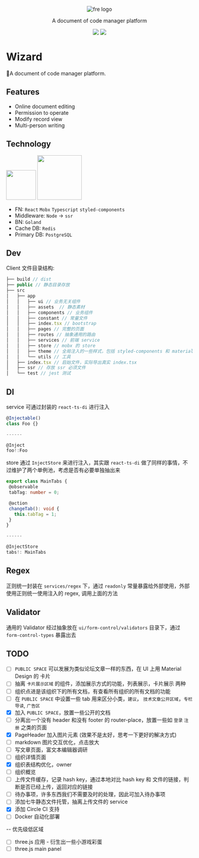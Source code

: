 <div>
  <p align="center"><img src="https://github.com/wizaaard/wizard/blob/master/client/src/app/assets/static/wizard-card-variant.png" alt="fre logo"></p>
</div>
<p align="center">A document of code manager platform</p>
<p align="center">
  <img src="https://img.shields.io/github/license/flat-dev-ti/Flat.svg?style=flat-square">
  <img src="https://img.shields.io/badge/TypeScript-3.2-blue.svg?style=flat-square">
</p>

# Wizard

🍳A document of code manager platform.

## Features

- Online document editing
- Permission to operate
- Modify record view
- Multi-person writing

## Technology

<div>
  <img src="https://github.com/wizaaard/wizard/blob/master/doc/react.png" height="80">
  <img src="https://github.com/wizaaard/wizard/blob/master/doc/golang.png" height="120">
</div>

- FN: `React` `Mobx` `Typescript` `styled-components`
- Middleware: `Node` -> `ssr`
- BN: `Goland`
- Cache DB: `Redis`
- Primary DB: `PostgreSQL`

## Dev

Client 文件目录结构:

```js
├── build // dist
├── public // 静态目录存放
├── src
│   ├── app
│   │   ├── ui // 业务无关组件
│   │   ├── assets  // 静态素材
│   │   ├── components // 业务组件
│   │   ├── constant // 常量文件
│   │   ├── index.tsx // bootstrap
│   │   ├── pages // 完整的页面
│   │   ├── routes // 抽象通用的路由
│   │   ├── services // 前端 service
│   │   ├── store // mobx 的 store
│   │   ├── theme // 全局注入的一些样式，包括 styled-components 和 material-design
│   │   └── utils // 工具
│   ├── index.tsx // 启始文件，实际导出真实 index.tsx
│   ├── ssr // 存放 ssr 必须文件
│   └── test // jest 测试
```

## DI

service 可通过封装的 `react-ts-di` 进行注入

```ts
@Injectable()
class Foo {}

------

@Inject
foo!:Foo
```

store 通过 `InjectStore` 来进行注入，其实跟 `react-ts-di` 做了同样的事情，不过维护了两个单例池，考虑是否有必要单独抽出来

```ts
export class MainTabs {
 @observable
 tabTag: number = 0;

 @action
 changeTab(): void {
   this.tabTag = 1;
 }
}

------

@InjectStore
tabs!: MainTabs
```

## Regex

正则统一封装在 `services/regex` 下，通过 `readonly` 常量暴露给外部使用，外部使用正则统一使用注入的 regex, 调用上面的方法

## Validator

通用的 Validator 经过抽象放在 `ui/form-control/validators` 目录下，通过 `form-control-types` 暴露出去

## TODO
- [ ] `PUBLIC SPACE` 可以发展为类似论坛文章一样的东西，在 UI 上用 Material Design 的 卡片
- [ ] 抽离 `卡片展示区域` 的组件，添加展示方式的功能，列表展示，卡片展示 两种
- [ ] 组织点进是该组织下的所有文档，有查看所有组织的所有文档的功能
- [ ] 在 `PUBLIC SPACE` 中设置一些 tab 用来区分小类，`建议`， `技术文章公开区域`，`专栏导读`, `广告区`
- [x] 加入 `PUBLIC SPACE`，放置一些公开的文档
- [ ] 分离出一个没有 header 和没有 footer 的 router-place，放置一些如 `登录` `注册` 之类的页面
- [x] PageHeader 加入图片元素 (效果不是太好，思考一下更好的解决方式)
- [ ] markdown 图片交互优化，点击放大
- [ ] 写文章页面，富文本编辑器调研
- [ ] 组织详情页面
- [x] 组织表结构优化，owner
- [ ] 组织概览
- [ ] 上传文件缓存，记录 hash key，通过本地对比 hash key 和 文件的链接，判断是否已经上传，返回对应的链接
- [ ] 待办事项，许多东西我们不需要及时的处理，因此可加入待办事项
- [ ] 添加七牛静态文件托管，抽离上传文件的 service
- [x] 添加 Circle CI 支持
- [ ] Docker 自动化部署

-- 优先级低区域

- [ ] three.js 应用 - 衍生出一些小游戏彩蛋
- [ ] three.js main panel
